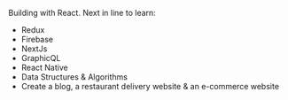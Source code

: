Building with React.
Next in line to learn:


- Redux
- Firebase
- NextJs
- GraphicQL
- React Native
- Data Structures & Algorithms
- Create a blog, a restaurant delivery website & an e-commerce website
